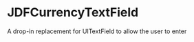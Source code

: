 JDFCurrencyTextField
====================

A drop-in replacement for UITextField to allow the user to enter 
